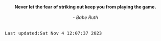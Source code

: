 
<div align="center"><b><span>Never let the fear of striking out keep you from playing the game.</span></b><br><br><i> - Babe Ruth</i></div>
<br><br><kbd>Last updated:Sat Nov  4 12:07:37 2023</kbd>